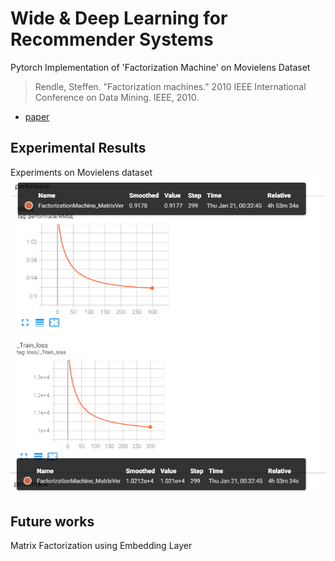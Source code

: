 # Wide & Deep Learning for Recommender Systems
Pytorch Implementation of 'Factorization Machine' on Movielens Dataset   
> Rendle, Steffen. "Factorization machines." 2010 IEEE International Conference on Data Mining. IEEE, 2010.


* [paper](https://ieeexplore.ieee.org/document/5694074)

## Experimental Results
Experiments on Movielens dataset  
![exp_1](./img/exp_1.PNG)
![exp_2](./img/exp_2.PNG)

## Future works
Matrix Factorization using Embedding Layer